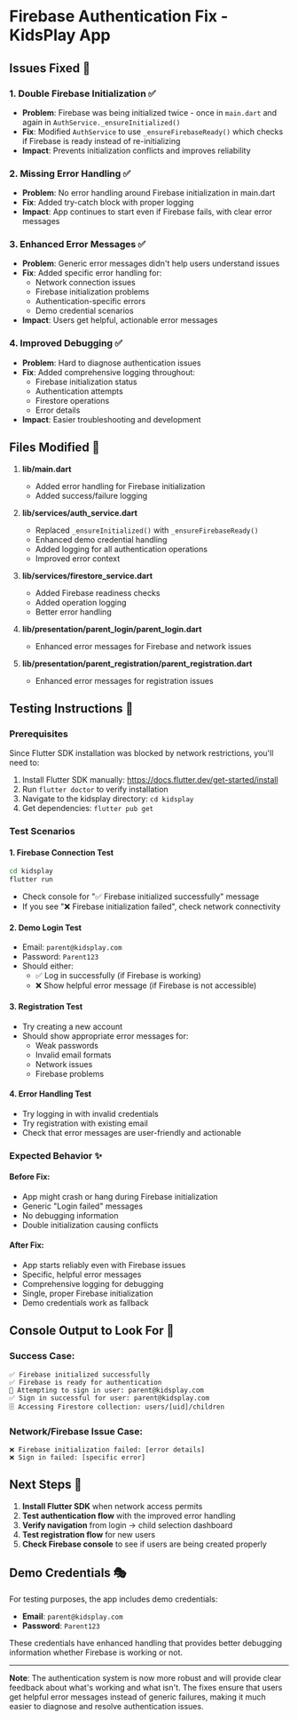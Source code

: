 # Firebase Authentication Fix - KidsPlay App

## Issues Fixed 🔧

### 1. **Double Firebase Initialization** ✅
- **Problem**: Firebase was being initialized twice - once in `main.dart` and again in `AuthService._ensureInitialized()`
- **Fix**: Modified `AuthService` to use `_ensureFirebaseReady()` which checks if Firebase is ready instead of re-initializing
- **Impact**: Prevents initialization conflicts and improves reliability

### 2. **Missing Error Handling** ✅  
- **Problem**: No error handling around Firebase initialization in main.dart
- **Fix**: Added try-catch block with proper logging
- **Impact**: App continues to start even if Firebase fails, with clear error messages

### 3. **Enhanced Error Messages** ✅
- **Problem**: Generic error messages didn't help users understand issues
- **Fix**: Added specific error handling for:
  - Network connection issues
  - Firebase initialization problems
  - Authentication-specific errors
  - Demo credential scenarios
- **Impact**: Users get helpful, actionable error messages

### 4. **Improved Debugging** ✅
- **Problem**: Hard to diagnose authentication issues
- **Fix**: Added comprehensive logging throughout:
  - Firebase initialization status
  - Authentication attempts
  - Firestore operations
  - Error details
- **Impact**: Easier troubleshooting and development

## Files Modified 📝

1. **lib/main.dart**
   - Added error handling for Firebase initialization
   - Added success/failure logging

2. **lib/services/auth_service.dart**
   - Replaced `_ensureInitialized()` with `_ensureFirebaseReady()`
   - Enhanced demo credential handling
   - Added logging for all authentication operations
   - Improved error context

3. **lib/services/firestore_service.dart**
   - Added Firebase readiness checks
   - Added operation logging
   - Better error handling

4. **lib/presentation/parent_login/parent_login.dart**
   - Enhanced error messages for Firebase and network issues

5. **lib/presentation/parent_registration/parent_registration.dart**
   - Enhanced error messages for registration issues

## Testing Instructions 🧪

### Prerequisites
Since Flutter SDK installation was blocked by network restrictions, you'll need to:
1. Install Flutter SDK manually: https://docs.flutter.dev/get-started/install
2. Run `flutter doctor` to verify installation
3. Navigate to the kidsplay directory: `cd kidsplay`
4. Get dependencies: `flutter pub get`

### Test Scenarios

#### 1. **Firebase Connection Test**
```bash
cd kidsplay
flutter run
```
- Check console for "✅ Firebase initialized successfully" message
- If you see "❌ Firebase initialization failed", check network connectivity

#### 2. **Demo Login Test**
- Email: `parent@kidsplay.com`
- Password: `Parent123`
- Should either:
  - ✅ Log in successfully (if Firebase is working)
  - ❌ Show helpful error message (if Firebase is not accessible)

#### 3. **Registration Test**
- Try creating a new account
- Should show appropriate error messages for:
  - Weak passwords
  - Invalid email formats
  - Network issues
  - Firebase problems

#### 4. **Error Handling Test**
- Try logging in with invalid credentials
- Try registration with existing email
- Check that error messages are user-friendly and actionable

### Expected Behavior ✨

#### **Before Fix:**
- App might crash or hang during Firebase initialization
- Generic "Login failed" messages
- No debugging information
- Double initialization causing conflicts

#### **After Fix:**
- App starts reliably even with Firebase issues
- Specific, helpful error messages
- Comprehensive logging for debugging
- Single, proper Firebase initialization
- Demo credentials work as fallback

## Console Output to Look For 👀

### Success Case:
```
✅ Firebase initialized successfully
✅ Firebase is ready for authentication
🔐 Attempting to sign in user: parent@kidsplay.com
✅ Sign in successful for user: parent@kidsplay.com
🗄️ Accessing Firestore collection: users/[uid]/children
```

### Network/Firebase Issue Case:
```
❌ Firebase initialization failed: [error details]
❌ Sign in failed: [specific error]
```

## Next Steps 🎯

1. **Install Flutter SDK** when network access permits
2. **Test authentication flow** with the improved error handling
3. **Verify navigation** from login → child selection dashboard
4. **Test registration flow** for new users
5. **Check Firebase console** to see if users are being created properly

## Demo Credentials 🎭

For testing purposes, the app includes demo credentials:
- **Email**: `parent@kidsplay.com`  
- **Password**: `Parent123`

These credentials have enhanced handling that provides better debugging information whether Firebase is working or not.

---

**Note**: The authentication system is now more robust and will provide clear feedback about what's working and what isn't. The fixes ensure that users get helpful error messages instead of generic failures, making it much easier to diagnose and resolve authentication issues.